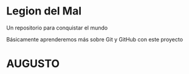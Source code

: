 # Legion del Mal
Un repositorio para conquistar el mundo

Básicamente aprenderemos más sobre Git y GitHub con este proyecto


# AUGUSTO
